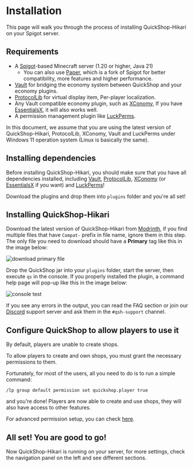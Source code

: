 # Installation

This page will walk you through the process of installing QuickShop-Hikari on your Spigot server.  

## Requirements

* A [Spigot][spigot]-based Minecraft server (1.20 or higher, Java 21)
  * You can also use [Paper][paper], which is a fork of Spigot for better compatibility, more features and higher performance.
* [Vault][vault] for bridging the economy system between QuickShop and your economy plugins.
* [ProtocolLib][plib] for virtual display item, Per-player localization.
* Any Vault compatible economy plugin, such as [XConomy][xconomy], If you have [EssentialsX][essx], it will also works well.
* A permission management plugin like [LuckPerms][luckperm].

In this document, we assume that you are using the latest version of QuickShop-Hikari, ProtocolLib, XConomy, Vault and LuckPerms under Windows 11 operation system (Linux is basically the same).

## Installing dependencies

Before installing QuickShop-Hikari, you should make sure that you have all dependencies installed, including [Vault][vault], [ProtocolLib][plib], [XConomy][xconomy] (or [EssentialsX][essx] if you want) and [LuckPerms][luckperm]!

Download the plugins and drop them into `plugins` folder and you're all set!

## Installing QuickShop-Hikari

Download the latest version of QuickShop-Hikari from [Modrinth][qs-modrinth], if you find multiple files that have `Compat-` prefix in file name, ignore them in this step.  
The only file you need to download should have a **Primary** tag like this in the image below:

![download primary file](./img/download-primary.png)

Drop the QuickShop jar into your `plugins` folder, start the server, then execute `qs` in the console. If you properly installed the plugin, a command help page will pop-up like this in the image below:

![console test](./img/qs-command-test.png)

If you see any errors in the output, you can read the FAQ section or join our [Discord][dc] support server and ask them in the `#qsh-support` channel.

## Configure QuickShop to allow players to use it

By default, players are unable to create shops.

To allow players to create and own shops, you must grant the necessary permissions to them.

Fortunately, for most of the users, all you need to do is to run a simple command:

```mcfunction
/lp group default permission set quickshop.player true
```

and you're done! Players are now able to create and use shops, they will also have access to other features.

For advanced permission setup, you can check [here](./permissions.md).

## All set! You are good to go!

Now QuickShop-Hikari is running on your server, for more settings, check the navigation panel on the left and see different sections.

[spigot]: https://www.spigotmc.org/wiki/buildtools/
[paper]: https://papermc.io/
[vault]: https://www.spigotmc.org/resources/34315/
[xconomy]: https://www.spigotmc.org/resources/75669/
[essx]: https://modrinth.com/plugin/essentialsx
[plib]: https://www.spigotmc.org/resources/1997
[luckperm]: https://luckperms.net/
[qs-modrinth]: https://modrinth.com/plugin/quickshop-hikari
[dc]: https://discord.gg/Bu3dVtmsD3
